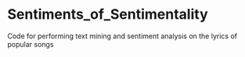 # Sentiments_of_Sentimentality
Code for performing text mining and sentiment analysis on the lyrics of popular songs
